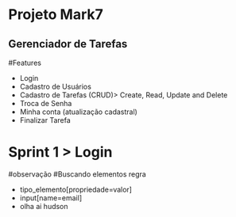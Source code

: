 # Projeto Mark7
## Gerenciador de Tarefas 

#Features 
* Login
* Cadastro de Usuários
* Cadastro de Tarefas (CRUD)> Create, Read, Update and Delete
* Troca de Senha
* Minha conta (atualização cadastral)
* Finalizar Tarefa

# Sprint 1 > Login


#observação
#Buscando elementos regra
* tipo_elemento[propriedade=valor]
* input[name=email]
* olha ai hudson
